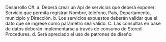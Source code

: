 
 Desarrollo C#. 
a. Deberá crear un Api de servicios que deberá exponer: 
     Servicio que permita registrar Nombre, teléfono, País, Departamento, municipio y Dirección. 
b. Los servicios expuestos deberán validar que el dato que se ingrese como parámetro sea 
válido. 
C. Las consultas en base de datos deberán implementarse a través de consumo de Stored Procedures. 
d. Será apreciado el uso de patrones de diseño. 
